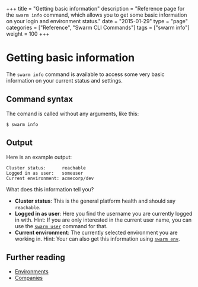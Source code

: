 +++
title = "Getting basic information"
description = "Reference page for the `swarm info` command, which allows you to get some basic information on your login and environment status."
date = "2015-01-29"
type = "page"
categories = ["Reference", "Swarm CLI Commands"]
tags = ["swarm info"]
weight = 100
+++

# Getting basic information

The `swarm info` command is available to access some very basic information on your current status and settings.

## Command syntax

The comand is called without any arguments, like this:

```nohighlight
$ swarm info
```

## Output

Here is an example output:

```nohighlight
Cluster status:      reachable
Logged in as user:   someuser
Current environment: acmecorp/dev
```

What does this information tell you?

* __Cluster status__: This is the general platform health and should say `reachable`.
* __Logged in as user__: Here you find the username you are currently logged in with. Hint: If you are only interested in the current user name, you can use the [`swarm user`](../user/) command for that.
* __Current environment__: The currently selected environment you are working in. Hint: Your can also get this information using [`swarm env`](../env/).

## Further reading

* [Environments](../env/)
* [Companies](../companies/)
